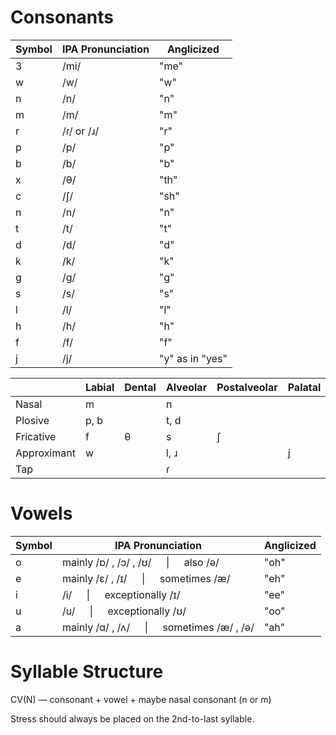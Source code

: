 # Consonants
| Symbol | IPA Pronunciation | Anglicized |
---------|-------------------|------------|
| 3 | /mi/ | "me" |
| w | /w/ | "w" |
| n | /n/ | "n" |
| m | /m/ | "m" |
| r | /ɾ/ or /ɹ/ | "r" |
| p | /p/ | "p" |
| b | /b/ | "b" |
| x	| /θ/ | "th" |
| c | /ʃ/ |	"sh" |
| n | /n/ | "n" |
| t | /t/ |	 "t" |
| d | /d/ |	 "d" |
| k | /k/ |	 "k" |
| g | /g/ | "g" |
| s | /s/ |	 "s" |
| l | /l/ |	 "l" |
| h | /h/ |	 "h" |
| f | /f/ | "f" |
| j | /j/ | "y" as in "yes" |

|             | Labial | Dental | Alveolar | Postalveolar | Palatal | Velar | Glottal |
|-------------|--------|--------|----------|--------------|---------|-------|---------|
| Nasal       | m      |        | n        |              |         |       |         |
| Plosive     | p, b   |        | t, d     |              |         | k, g  |         |
| Fricative   | f      | θ      | s        | ʃ            |         |       | h       |
| Approximant | w      |        | l, ɹ     |              | j       | w     |         |
| Tap         |        |        | ɾ        |              |         |       |         |

# Vowels
| Symbol | IPA Pronunciation | Anglicized |
|---------|---------------------------------------|------------|
| o | mainly /ɒ/ , /ɔ/ , /ʊ/⠀⠀\|⠀⠀also /ə/ |	"oh" |
| e | mainly /ε/ , /ɪ/⠀⠀\|⠀⠀sometimes /æ/ |	"eh" |
| i | /i/⠀⠀\|⠀⠀exceptionally /ɪ/ |	"ee" |
| u | /u/⠀⠀\|⠀⠀exceptionally /ʊ/ |	"oo" |
| a | mainly /ɑ/ , /ʌ/⠀⠀\|⠀⠀sometimes /æ/ , /ə/ |	"ah" |

# Syllable Structure

CV(N) — consonant + vowel + maybe nasal consonant (n or m)

Stress should always be placed on the 2nd-to-last syllable.
